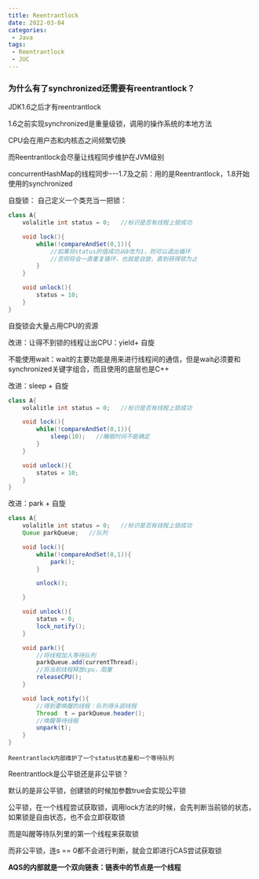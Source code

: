 ```yaml
---
title: Reentrantlock
date: 2022-03-04
categories:
 - Java
tags:
 - Reentrantlock
 - JUC
---
```


### 为什么有了synchronized还需要有reentrantlock？

JDK1.6之后才有reentrantlock

1.6之前实现synchronized是重量级锁，调用的操作系统的本地方法

CPU会在用户态和内核态之间频繁切换

而Reentrantlock会尽量让线程同步维护在JVM级别

concurrentHashMap的线程同步---1.7及之前：用的是Reentrantlock，1.8开始使用的synchronized

自旋锁：
自己定义一个类充当一把锁：

```java
class A{
    volalitle int status = 0;   //标识是否有线程上锁成功

    void lock(){
        while(!compareAndSet(0,1)){
            //如果将status的值成功从0改为1，则可以退出循环
            //否则将会一直重复循环，也就是自旋，直到获得锁为止
        }
    }

    void unlock(){
        status = 10;
    }
}
```

自旋锁会大量占用CPU的资源

改进：让得不到锁的线程让出CPU：yield+ 自旋

不能使用wait：wait的主要功能是用来进行线程间的通信，但是wait必须要和synchronized关键字组合，而且使用的底层也是C++

改进：sleep + 自旋

```java
class A{
    volalitle int status = 0;   //标识是否有线程上锁成功

    void lock(){
        while(!compareAndSet(0,1)){
            sleep(10);   //睡眠时间不能确定
        }
    }

    void unlock(){
        status = 10;
    }
}
```
改进：park + 自旋

```java
class A{
    volalitle int status = 0;   //标识是否有线程上锁成功
    Queue parkQueue;   //队列

    void lock(){
        while(!compareAndSet(0,1)){
            park();
        }

        unlock();

    }

    void unlock(){
        status = 0;
        lock_notify();
    }

    void park(){
        //将线程加入等待队列
        parkQueue.add(currentThread);
        //将当前线程释放cpu，阻塞
        releaseCPU();
    }

    void lock_notify(){
        //得到要唤醒的线程：队列得头部线程
        Thread  t = parkQueue.header();
        //唤醒等待线程
        unpark(t);
    }
}
```
`Reentrantlock内部维护了一个status状态量和一个等待队列`

Reentrantlock是公平锁还是非公平锁？

默认的是非公平锁，创建锁的时候加参数true会实现公平锁

公平锁，在一个线程尝试获取锁，调用lock方法的时候，会先判断当前锁的状态，如果锁是自由状态，也不会立即获取锁

而是叫醒等待队列里的第一个线程来获取锁

而非公平锁，连s == 0都不会进行判断，就会立即进行CAS尝试获取锁

**AQS的内部就是一个双向链表：链表中的节点是一个线程**

